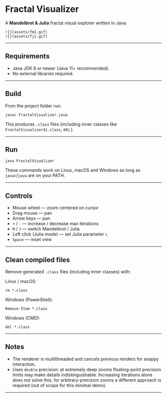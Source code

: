 # Fractal Visualizer

A **Mandelbrot & Julia** fractal visual explorer written in Java.

```
![](assets/fm1.gif)
![](assets/fj1.gif)
```

---

## Requirements

* Java JDK 8 or newer (Java 11+ recommended).
* No external libraries required.

---

## Build

From the project folder run:

```
javac FractalVisualizer.java
```

This produces `.class` files (including inner classes like `FractalVisualizer$1.class`, etc.).

---

## Run

```
java FractalVisualizer
```

These commands work on Linux, macOS and Windows as long as `javac`/`java` are on your PATH.

---

## Controls

* Mouse wheel — zoom centered on cursor
* Drag mouse — pan
* Arrow keys — pan
* `+` / `-` — increase / decrease max iterations
* `M` / `J` — switch Mandelbrot / Julia
* Left click (Julia mode) — set Julia parameter `c`
* `Space` — reset view

---

## Clean compiled files

Remove generated `.class` files (including inner classes) with:

Linux / macOS:

```
rm *.class
```

Windows (PowerShell):

```
Remove-Item *.class
```

Windows (CMD):

```
del *.class
```

---

## Notes

* The renderer is multithreaded and cancels previous renders for snappy interaction.
* Uses `double` precision: at extremely deep zooms floating-point precision limits may make details indistinguishable. Increasing iterations alone does not solve this; for arbitrary-precision zooms a different approach is required (out of scope for this minimal demo).

---
